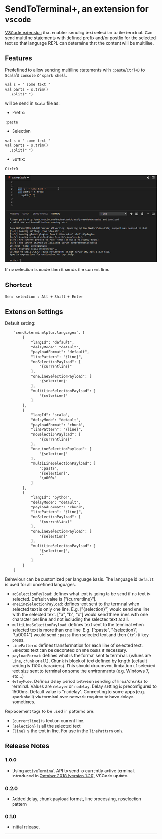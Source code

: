 # SendToTerminal+, an extension for `vscode`

[VSCode extension](https://marketplace.visualstudio.com/items?itemName=ivoh.openfileatcursor) that enables sending text selection to the terminal. Can send multiline statements with defined prefix and/or postfix for the selected text so that language REPL can determine that the content will be multiline.

## Features

Predefined to allow sending multiline statements with `:paste`/`Ctrl+D` to `Scala`'s `console` or `spark-shell`.

```
val s = " some text "
val parts = s.trim()
  .split(" ")
```
will be send in `Scala` file as:
* Prefix:
```
:paste
```
* Selection
```
val s = " some text "
val parts = s.trim()
  .split(" ")
```
* Suffix:
```
Ctrl+D
```


![demo](images/sendToTerminalPlusScalaMultiLine.gif)


If no selection is made then it sends the current line.

## Shortcut
```
Send selection : Alt + Shift + Enter
```



## Extension Settings

Default setting:
```
    "sendtoterminalplus.languages": [
        {
            "langId": "default",
            "delayMode": "default",
            "payloadFormat": "default",
            "linePattern": "{line}",
            "noSelectionPayload": [
                "{currentline}"
            ],
            "oneLineSelectionPayload": [
                "{selection}"
            ],
            "multiLineSelectionPayload": [
                "{selection}"
            ]
        },
        {
            "langId": "scala",
            "delayMode": "default",
            "payloadFormat": "chunk",
            "linePattern": "{line}",
            "noSelectionPayload": [
                "{currentline}"
            ],
            "oneLineSelectionPayload": [
                "{selection}"
            ],
            "multiLineSelectionPayload": [
                ":paste",
                "{selection}",
                "\u0004"
            ]
        },
        {
            "langId": "python",
            "delayMode": "default",
            "payloadFormat": "chunk",
            "linePattern": "{line}",
            "noSelectionPayload": [
                "{currentline}"
            ],
            "oneLineSelectionPayload": [
                "{selection}"
            ],
            "multiLineSelectionPayload": [
                "{selection}",
                ""
            ]
        }
    ]
```

Behaviour can be customized per language basis. The language id `default` is used for all undefined languages. 
* `noSelectionPayload`: defines what text is going to be send if no text is selected. Default value is ["{currentline}"].
* `oneLineSelectionPayload`: defines text sent to the terminal when selected text is only one line. E.g. ["{selection}"] would send one line with the selected text. ["a", "b", "c"] would send three lines with one character per line and not including the selected text at all.
* `multiLineSelectionPayload`: defines text sent to the terminal when selected text is more than one line. E.g. [":paste", "{selection}", "\u0004"] would send `:paste` then selected text and then `Ctrl+D` key press. 
* `linePattern`: defines transformation for each line of selected text. Selected text can be decorated on line basis if necessary.
* `payloadFormat`: defines what is the format sent to terminal. (values are `line`, `chunk` or `all`). Chunk is block of text defined by length (default setting is 1100 characters). This should circumvent limitation of selected text size sent to terminal on some the environments (e.g. Windows 7, etc...)
* `delayMode`: Defines delay period between sending of lines/chunks to terminal. Values are `delayed` or `nodelay`. Delay setting is preconfigured to 1500ms. Default value is "nodelay". Connecting to some apps (e.g. sparkshell) via terminal over network requires to have delays sometimes.

Replacement tags to be used in patterns are:
* `{currentline}` is text on current line.
* `{selection}` is all the selected text.
* `{line}` is the text in line. For use in the `linePattern` only.


## Release Notes

### 1.0.0
* Using `activeTerminal` API to send to currently active terminal. Introduced in [October 2018 (version 1.29)](https://code.visualstudio.com/updates/v1_29#_active-terminal-apis) VSCode update.

### 0.2.0
* Added delay, chunk payload format, line processing, noselection pattern.


### 0.1.0

* Initial release.


-----------------------------------------------------------------------------------------------------------

